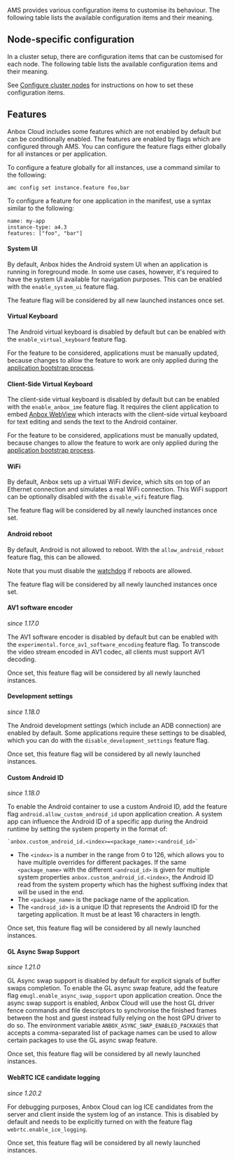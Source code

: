 AMS provides various configuration items to customise its behaviour. The following table lists the available configuration items and their meaning.

<!-- GENERATED_TABLE all -->

## Node-specific configuration

In a cluster setup, there are configuration items that can be customised for each node. The following table lists the available configuration items and their meaning.

<!-- GENERATED_TABLE node -->

See [Configure cluster nodes](https://discourse.ubuntu.com/t/configure-cluster-nodes/28716) for instructions on how to set these configuration items.

## Features

Anbox Cloud includes some features which are not enabled by default but can be conditionally enabled. The features are enabled by flags which are configured through AMS. You can configure the feature flags either globally for all instances or per application.

To configure a feature globally for all instances, use a command similar to the following:

    amc config set instance.feature foo,bar

To configure a feature for one application in the manifest, use a syntax similar to the following:

    name: my-app
    instance-type: a4.3
    features: ["foo", "bar"]

#### System UI

By default, Anbox hides the Android system UI when an application is running in foreground mode. In some use cases, however, it's required to have the system UI available for navigation purposes. This can be enabled with the `enable_system_ui` feature flag.

The feature flag will be considered by all new launched instances once set.

#### Virtual Keyboard

The Android virtual keyboard is disabled by default but can be enabled with the `enable_virtual_keyboard` feature flag.

For the feature to be considered, applications must be manually updated, because changes to allow the feature to work are only applied during the [application bootstrap process](https://discourse.ubuntu.com/t/managing-applications/17760#bootstrap-process-2).

#### Client-Side Virtual Keyboard

The client-side virtual keyboard is disabled by default but can be enabled with the `enable_anbox_ime` feature flag. It requires the client application to embed [Anbox WebView](https://discourse.ubuntu.com/t/integrate-a-client-side-virtual-keyboard/23643) which interacts with the client-side virtual keyboard for text editing and sends the text to the Android container.

For the feature to be considered, applications must be manually updated, because changes to allow the feature to work are only applied during the [application bootstrap process](https://discourse.ubuntu.com/t/managing-applications/17760#bootstrap-process-2).

#### WiFi

By default, Anbox sets up a virtual WiFi device, which sits on top of an Ethernet connection and simulates a real WiFi connection. This WiFi support can be optionally disabled with the `disable_wifi` feature flag.

The feature flag will be considered by all newly launched instances once set.

#### Android reboot

By default, Android is not allowed to reboot. With the `allow_android_reboot` feature flag, this can be allowed.

Note that you must disable the [watchdog](https://discourse.ubuntu.com/t/application-manifest/24197#watchdog-5) if reboots are allowed.

The feature flag will be considered by all newly launched instances once set.

#### AV1 software encoder

*since 1.17.0*

The AV1 software encoder is disabled by default but can be enabled with the `experimental.force_av1_software_encoding` feature flag. To transcode the video stream encoded in AV1 codec, all clients must support AV1 decoding.

Once set, this feature flag will be considered by all newly launched instances.

#### Development settings

*since 1.18.0*

The Android development settings (which include an ADB connection) are enabled by default. Some applications require these settings to be disabled, which you can do with the `disable_development_settings` feature flag.

Once set, this feature flag will be considered by all newly launched instances.

#### Custom Android ID

*since 1.18.0*

To enable the Android container to use a custom Android ID, add the feature flag `android.allow_custom_android_id` upon application creation. A system app can influence the Android ID of a specific app during the Android runtime by setting the system property in the format of:
  ```
  `anbox.custom_android_id.<index>=<package_name>:<android_id>`
  ```

 * The `<index>` is a number in the range from 0 to 126, which allows you to have multiple overrides for different packages. If the same `<package_name>` with the different `<android_id>` is given for multiple system properties `anbox.custom_android_id.<index>`, the Android ID read from the system property which has the highest suffixing index that will be used in the end.
 * The `<package_name>` is the package name of the application.
 * The `<android_id>` is a unique ID that represents the Android ID for the targeting application. It must be at least 16 characters in length.

Once set, this feature flag will be considered by all newly launched instances.

#### GL Async Swap Support

*since 1.21.0*

GL Async swap support is disabled by default for explicit signals of buffer swaps completion. To enable the GL async swap feature, add the feature flag `emugl.enable_async_swap_support` upon application creation. Once the async swap support is enabled, Anbox Cloud will use the host GL driver fence commands and file descriptors to synchronise the finished frames between the host and guest instead fully relying on the host GPU driver to do so. The environment variable `ANBOX_ASYNC_SWAP_ENABLED_PACKAGES` that accepts a comma-separated list of package names can be used to allow certain packages to use the GL async swap feature.

Once set, this feature flag will be considered by all newly launched instances.

#### WebRTC ICE candidate logging

*since 1.20.2*

For debugging purposes, Anbox Cloud can log ICE candidates from the server and client inside the system log of an instance. This is disabled by default and needs to be explicitly turned on with the feature flag `webrtc.enable_ice_logging`.

Once set, this feature flag will be considered by all newly launched instances.
